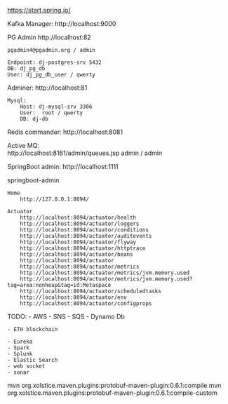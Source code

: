 

https://start.spring.io/


Kafka Manager:
    http://localhost:9000
    
PG Admin
    http://localhost:82
    
    pgadmin4@pgadmin.org / admin
    
    Endpoint: dj-postgres-srv 5432
    DB: dj_pg_db
    User: dj_pg_db_user / qwerty    
    
Adminer: 
    http://localhost:81   
    
    Mysql:
        Host: dj-mysql-srv 3306
        User:  root / qwerty 
        DB: dj-db

Redis commander: 
    http://localhost:8081      
    
Active MQ:     
    http://localhost:8161/admin/queues.jsp
    admin / admin  
    
    
SpringBoot admin:
    http://localhost:1111    
    

springboot-admin 

    Home 
        http://127.0.0.1:8094/

    Actuator     
        http://localhost:8094/actuator/health    
        http://localhost:8094/actuator/loggers
        http://localhost:8094/actuator/conditions
        http://localhost:8094/actuator/auditevents
        http://localhost:8094/actuator/flyway
        http://localhost:8094/actuator/httptrace
        http://localhost:8094/actuator/beans
        http://localhost:8094/actuator
        http://localhost:8094/actuator/metrics
        http://localhost:8094/actuator/metrics/jvm.memory.used
        http://localhost:8094/actuator/metrics/jvm.memory.used?tag=area:nonheap&tag=id:Metaspace
        http://localhost:8094/actuator/scheduledtasks
        http://localhost:8094/actuator/env
        http://localhost:8094/actuator/configprops
        
        
        
TODO: 
    - AWS 
        - SNS
        - SQS
        - Dynamo Db
        
    - ETH blockchain
        
    - Eureka    
    - Spark             
    - Splunk
    - Elastic Search    
    - web socket
    - sonar
    
    
    
    
mvn org.xolstice.maven.plugins:protobuf-maven-plugin:0.6.1:compile
mvn org.xolstice.maven.plugins:protobuf-maven-plugin:0.6.1:compile-custom